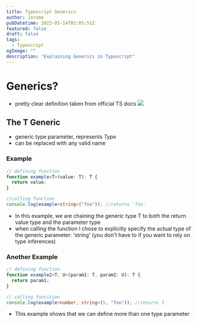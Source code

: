 ```yaml
---
title: Typescript Generics
author: Jerome
pubDatetime: 2023-05-14T02:05:51Z
featured: false
draft: false
tags:
  - Typescript
ogImage: ""
description: "Explaining Generics in Typescript"
---
```


# Generics?

- pretty clear definition taken from official TS docs
  ![](/assets/blogimages/genericsdef.png)

## The T Generic

- generic type parameter, represents <i>Type</i>
- can be replaced with any valid name

### Example

```typescript
// defining function
function example<T>(value: T): T {
  return value;
}

//calling function
console.log(example<string>("foo")); //returns 'foo'
```

- In this example, we are chaining the generic type T to both the return value type and the parameter type
- when calling the function I chose to explicitly specify the actual type of the generic parameter: 'string' (you don't have to if you want to rely on type inferences)

### Another Example

```typescript
// defining function
function example2<T, U>(param1: T, param2: U): T {
  return param1;
}

// calling funcition
console.log(example<number, string>(5, "foo")); //returns 5
```

- This example shows that we can define more than one type parameter
